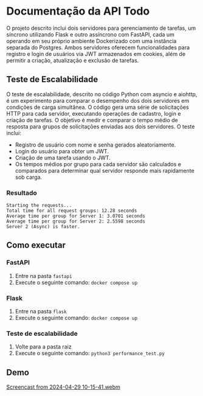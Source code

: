 # Documentação da API Todo

O projeto descrito inclui dois servidores para gerenciamento de tarefas, um síncrono utilizando Flask e outro assíncrono com FastAPI, cada um operando em seu próprio ambiente Dockerizado com uma instância separada do Postgres. Ambos servidores oferecem funcionalidades para registro e login de usuários via JWT armazenados em cookies, além de permitir a criação, atualização e exclusão de tarefas.

## Teste de Escalabilidade

O teste de escalabilidade, descrito no código Python com asyncio e aiohttp, é um experimento para comparar o desempenho dos dois servidores em condições de carga simultânea. O código gera uma série de solicitações HTTP para cada servidor, executando operações de cadastro, login e criação de tarefas. O objetivo é medir e comparar o tempo médio de resposta para grupos de solicitações enviadas aos dois servidores. O teste inclui:

- Registro de usuário com nome e senha gerados aleatoriamente.
- Login do usuário para obter um JWT.
- Criação de uma tarefa usando o JWT.
- Os tempos médios por grupo para cada servidor são calculados e comparados para determinar qual servidor responde mais rapidamente sob carga.
  
### Resultado

```
Starting the requests...
Total time for all request groups: 12.28 seconds
Average time per group for Server 1: 3.0701 seconds
Average time per group for Server 2: 2.5598 seconds
Server 2 (Async) is faster.
```

## Como executar

### FastAPI

1. Entre na pasta `fastapi`
2. Execute o seguinte comando: `docker compose up`
   
### Flask

1. Entre na pasta `flask`
2. Execute o seguinte comando: `docker compose up`

### Teste de escalabilidade

1. Volte para a pasta raiz
2. Execute o seguinte comando: `python3 performance_test.py`

## Demo

[Screencast from 2024-04-29 10-15-41.webm](https://github.com/elisaflemer/ponderadas-modulo10/assets/99259251/83d687f1-99a3-4c08-af8f-d6d9269aa328)
